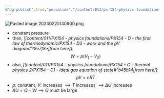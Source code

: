 ```yaml
---
{"dg-publish":true,"permalink":"/content/011/px-154-physics-foundations/px-154-d-the-first-law-of-thermodynamic/px-154-d4a-isobars/","noteIcon":"1","created":"2024-11-25T10:50:32.000+00:00","updated":"2024-11-26T19:50:47.500+00:00"}
---
```


![Pasted image 20240225140900.png](/img/user/pics/Pasted%20image%2020240225140900.png)
- constant pressure 
- then, *[[content/011/PX154 - physics foundations/PX154 - D - the first law of thermodynamic/PX154 - D3 - work and the pV diagram#^8e7f8e\|from here]]*: 
$$W=p(V_1-V_2)$$
- also, *[[content/011/PX154 - physics foundations/PX154 - C - thermal physics 2/PX154 - C1 - ideal gas equation of state#^b45b14\|from here]]*: 
$$pV=nRT$$
- $p:$ constant, $V:$ increases $\implies T$ increases $\implies \Delta U$ increases
- $\Delta U = Q-W \implies Q$ must be large
